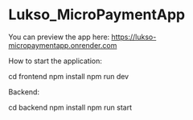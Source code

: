 # Lukso_MicroPaymentApp

You can preview the app here:
https://lukso-micropaymentapp.onrender.com

How to start the application:

cd frontend
npm install
npm run dev

Backend:

cd backend
npm install
npm run start

